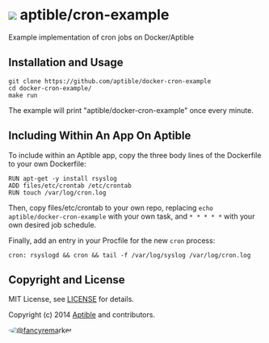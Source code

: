 # ![](https://gravatar.com/avatar/11d3bc4c3163e3d238d558d5c9d98efe?s=64) aptible/cron-example

Example implementation of cron jobs on Docker/Aptible

## Installation and Usage

    git clone https://github.com/aptible/docker-cron-example
    cd docker-cron-example/
    make run

The example will print "aptible/docker-cron-example" once every minute.

## Including Within An App On Aptible

To include within an Aptible app, copy the three body lines of the Dockerfile to your own Dockerfile:

    RUN apt-get -y install rsyslog
    ADD files/etc/crontab /etc/crontab
    RUN touch /var/log/cron.log

Then, copy files/etc/crontab to your own repo, replacing `echo aptible/docker-cron-example` with your own task, and `* * * * *` with your own desired job schedule.

Finally, add an entry in your Procfile for the new `cron` process:

    cron: rsyslogd && cron && tail -f /var/log/syslog /var/log/cron.log

## Copyright and License

MIT License, see [LICENSE](LICENSE.md) for details.

Copyright (c) 2014 [Aptible](https://www.aptible.com) and contributors.

[<img src="https://s.gravatar.com/avatar/f7790b867ae619ae0496460aa28c5861?s=60" style="border-radius: 50%;" alt="@fancyremarker" />](https://github.com/fancyremarker)
